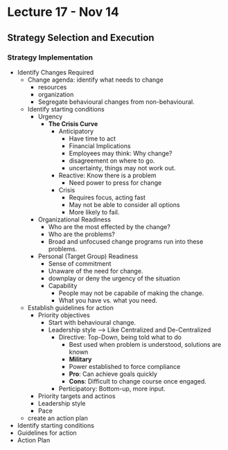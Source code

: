 # Lecture 17 - Nov 14

## Strategy Selection and Execution

### Strategy Implementation
* Identify Changes Required
    * Change agenda: identify what needs to change
        * resources
        * organization
        * Segregate behavioural changes from non-behavioural.
    * Identify starting conditions
        * Urgency
            * **The Crisis Curve**
                * Anticipatory
                    * Have time to act
                    * Financial Implications
                    * Employees may think: Why change?
                    * disagreement on where to go.
                    * uncertainty, things may not work out.
                * Reactive: Know there is a problem
                    * Need power to press for change
                * Crisis
                    * Requires focus, acting fast
                    * May not be able to consider all options
                    * More likely to fail.
        * Organizational Readiness
            * Who are the most effected by the change?
            * Who are the problems?
            * Broad and unfocused change programs run into these problems.
        * Personal (Target Group) Readiness
            * Sense of commitment
            * Unaware of the need for change.
            * downplay or deny the urgency of the situation
            * Capability
                * People may not be capabile of making the change.
                * What you have vs. what you need.
    * Establish guidelines for action
        * Priority objectives
            * Start with behavioural change.
            * Leadership style --> Like Centralized and De-Centralized
                * Directive: Top-Down, being told what to do
                    * Best used when problem is understood, solutions are known
                    * **Military**
                    * Power established to force compliance
                    * **Pro**: Can achieve goals quickly
                    * **Cons**: Difficult to change course once engaged.
                * Perticipatory: Bottom-up, more input.
        * Priority targets and actinos
        * Leadership style
        * Pace
    * create an action plan
* Identify starting conditions
* Guidelines for action
* Action Plan

